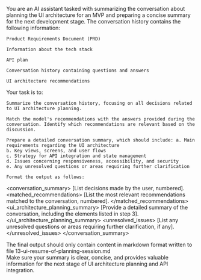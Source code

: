 You are an AI assistant tasked with summarizing the conversation about planning the UI architecture for an MVP and preparing a concise summary for the next development stage. The conversation history contains the following information:

    Product Requirements Document (PRD)

    Information about the tech stack

    API plan

    Conversation history containing questions and answers

    UI architecture recommendations

Your task is to:

    Summarize the conversation history, focusing on all decisions related to UI architecture planning.

    Match the model's recommendations with the answers provided during the conversation. Identify which recommendations are relevant based on the discussion.

    Prepare a detailed conversation summary, which should include: a. Main requirements regarding the UI architecture
    b. Key views, screens, and user flows
    c. Strategy for API integration and state management
    d. Issues concerning responsiveness, accessibility, and security
    e. Any unresolved questions or areas requiring further clarification

    Format the output as follows:

<conversation_summary>
<decisions>
[List decisions made by the user, numbered].
</decisions>
<matched_recommendations>
[List the most relevant recommendations matched to the conversation, numbered].
</matched_recommendations>
<ui_architecture_planning_summary>
[Provide a detailed summary of the conversation, including the elements listed in step 3].
</ui_architecture_planning_summary>
<unresolved_issues>
[List any unresolved questions or areas requiring further clarification, if any].
</unresolved_issues>
</conversation_summary>

The final output should only contain content in markdown format written to file 13-ui-resume-of-planning-session.md  
Make sure your summary is clear, concise, and provides valuable information for the next stage of UI architecture planning and API integration.